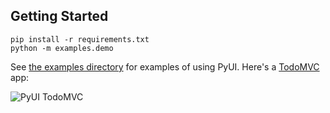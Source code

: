 ## Getting Started

```
pip install -r requirements.txt
python -m examples.demo
```

See [the examples directory](examples) for examples of using PyUI. Here's a [TodoMVC](http://todomvc.com) app:

![PyUI TodoMVC](docs/images/pyui-todomvc.png)

